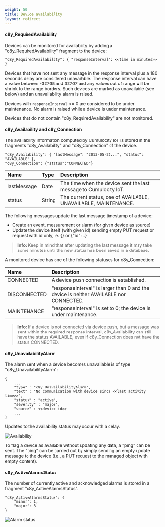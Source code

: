 ```yaml
---
weight: 50
title: Device availability
layout: redirect
---
```


#### c8y\_RequiredAvailability

Devices can be monitored for availability by adding a "c8y\_RequiredAvailability" fragment to the device:

    "c8y_RequiredAvailability": { "responseInterval": <<time in minutes>> }

Devices that have not sent any message in the response interval plus a 180 seconds delay are considered unavailable. The response interval can have a value between -32768 and 32767 and any values out of range will be shrink to the range borders. Such devices are marked as unavailable (see below) and an unavailability alarm is raised.

Devices with `responseInterval` <= 0 are considered to be under maintenance. No alarm is raised while a device is under maintenance.

Devices that do not contain "c8y\_RequiredAvailability" are not monitored.

#### c8y\_Availability and c8y\_Connection

The availability information computed by Cumulocity IoT is stored in the fragments "c8y\_Availability" and "c8y\_Connection" of the device.

    "c8y_Availability": { "lastMessage": "2013-05-21...", "status": "AVAILABLE" },
    "c8y_Connection": {"status":"CONNECTED"}

|Name|Type|Description|
|:---|:---|:----------|
|lastMessage|Date|The time when the device sent the last message to Cumulocity IoT.|
|status|String|The current status, one of AVAILABLE, UNAVAILABLE, MAINTENANCE.|

The following messages update the last message timestamp of a device:

-   Create an event, measurement or alarm (for given device as source)
-   Update the device itself (with given id) sending empty PUT request or request with id only, ie. {} or {"id":...}

> **Info:** Keep in mind that after updating the last message it may take some minutes until the new status has been saved in a database.

A monitored device has one of the following statuses for c8y_Connection:

|Name|Description|
|:---|:----------|
|CONNECTED|A device push connection is established.|
|DISCONNECTED|"responseInterval" is larger than 0 and the device is neither AVAILABLE nor CONNECTED.|
|MAINTENANCE|"responseInterval" is set to 0; the device is under maintenance.|

>**Info:** If a device is not connected via device push, but a message was sent within the required response interval, c8y_Availability can still have the status AVAILABLE, even if c8y_Connection does not have the status CONNECTED.

#### c8y\_UnavailabilityAlarm

The alarm sent when a device becomes unavailable is of type "c8y\_UnavailabilityAlarm":

    {
        ...
        "type" : "c8y_UnavailabilityAlarm",
        "text" : "No communication with device since <<last activity time>>",
        "status" : "active",
        "severity" : "major",
        "source" : <<device id>>
        ...
    }

Updates to the availability status may occur with a delay.

![Availability](/images/reference-guide/availability.png)

To flag a device as available without updating any data, a "ping" can be sent. The "ping" can be carried out by simply sending an empty update message to the device (i.e., a PUT request to the managed object with empty content).

#### c8y\_ActiveAlarmsStatus

The number of currently active and acknowledged alarms is stored in a fragment "c8y\_ActiveAlarmsStatus".

    "c8y_ActiveAlarmsStatus": {
        "minor": 1,
        "major": 3
    }

![Alarm status](/images/reference-guide/alarmstatus.png)
